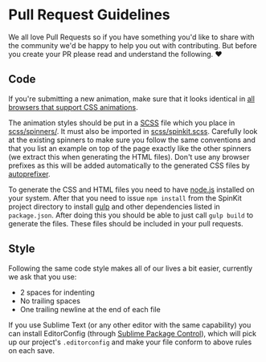 # Pull Request Guidelines

We all love Pull Requests so if you have something you'd like to share with the community we'd be happy to help you out with contributing. But before you create your PR please read and understand the following. :heart:

## Code

If you're submitting a new animation, make sure that it looks identical in [all browsers that support CSS animations](http://caniuse.com/css-animation).

The animation styles should be put in a [SCSS](http://sass-lang.com/) file which you place in [scss/spinners/](https://github.com/tobiasahlin/SpinKit/blob/master/scss/spinners). It must also be imported in [scss/spinkit.scss](https://github.com/tobiasahlin/SpinKit/blob/master/scss/spinkit.scss). Carefully look at the existing spinners to make sure you follow the same conventions and that you list an example on top of the page exactly like the other spinners (we extract this when generating the HTML files). Don't use any browser prefixes as this will be added automatically to the generated CSS files by [autoprefixer](https://github.com/postcss/autoprefixer).

To generate the CSS and HTML files you need to have [node.js](http://nodejs.org/) installed on your system. After that you need to issue `npm install` from the SpinKit project directory to install [gulp](https://github.com/gulpjs/gulp) and other dependencies listed in `package.json`. After doing this you should be able to just call `gulp build` to generate the files. These files should be included in your pull requests.


## Style

Following the same code style makes all of our lives a bit easier, currently we ask that you use:

- 2 spaces for indenting
- No trailing spaces
- One trailing newline at the end of each file

If you use Sublime Text (or any other editor with the same capability) you can install EditorConfig (through [Sublime Package Control](https://sublime.wbond.net/installation)), which will pick up our project's `.editorconfig` and make your file conform to above rules on each save.

